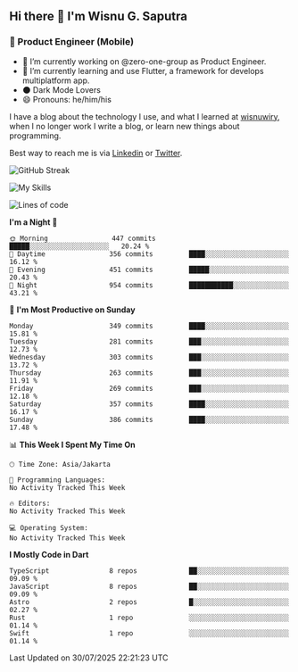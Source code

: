 ## Hi there 👋 I'm Wisnu G. Saputra

### :mobile_phone_off: Product Engineer (Mobile)

- 🔭 I’m currently working on @zero-one-group as Product Engineer.
- 🌱 I’m currently learning and use Flutter, a framework for develops multiplatform app.
- 🌑 Dark Mode Lovers
- 😄 Pronouns: he/him/his

I have a blog about the technology I use, and what I learned at [wisnuwiry](https://wisnuwiry.space/), when I no longer work I write a blog, or learn new things about programming.

Best way to reach me is via [Linkedin](https://www.linkedin.com/in/wisnu-saputra/) or [Twitter](https://twitter.com/wisnuwiry).

![GitHub Streak](https://streak-stats.demolab.com?user=wisnuwiry&theme=dark&hide_border=true)

![My Skills](https://skillicons.dev/icons?i=dart,flutter,kotlin,swift,go,js,css,neovim,git,linux&perline=5)

<!--START_SECTION:waka-->
![Lines of code](https://img.shields.io/badge/From%20Hello%20World%20I%27ve%20Written-2.7%20million%20lines%20of%20code-blue)

**I'm a Night 🦉** 

```text
🌞 Morning                447 commits         █████░░░░░░░░░░░░░░░░░░░░   20.24 % 
🌆 Daytime                356 commits         ████░░░░░░░░░░░░░░░░░░░░░   16.12 % 
🌃 Evening                451 commits         █████░░░░░░░░░░░░░░░░░░░░   20.43 % 
🌙 Night                  954 commits         ███████████░░░░░░░░░░░░░░   43.21 % 
```
📅 **I'm Most Productive on Sunday** 

```text
Monday                   349 commits         ████░░░░░░░░░░░░░░░░░░░░░   15.81 % 
Tuesday                  281 commits         ███░░░░░░░░░░░░░░░░░░░░░░   12.73 % 
Wednesday                303 commits         ███░░░░░░░░░░░░░░░░░░░░░░   13.72 % 
Thursday                 263 commits         ███░░░░░░░░░░░░░░░░░░░░░░   11.91 % 
Friday                   269 commits         ███░░░░░░░░░░░░░░░░░░░░░░   12.18 % 
Saturday                 357 commits         ████░░░░░░░░░░░░░░░░░░░░░   16.17 % 
Sunday                   386 commits         ████░░░░░░░░░░░░░░░░░░░░░   17.48 % 
```


📊 **This Week I Spent My Time On** 

```text
🕑︎ Time Zone: Asia/Jakarta

💬 Programming Languages: 
No Activity Tracked This Week

🔥 Editors: 
No Activity Tracked This Week

💻 Operating System: 
No Activity Tracked This Week
```

**I Mostly Code in Dart** 

```text
TypeScript               8 repos             ██░░░░░░░░░░░░░░░░░░░░░░░   09.09 % 
JavaScript               8 repos             ██░░░░░░░░░░░░░░░░░░░░░░░   09.09 % 
Astro                    2 repos             █░░░░░░░░░░░░░░░░░░░░░░░░   02.27 % 
Rust                     1 repo              ░░░░░░░░░░░░░░░░░░░░░░░░░   01.14 % 
Swift                    1 repo              ░░░░░░░░░░░░░░░░░░░░░░░░░   01.14 % 
```




 Last Updated on 30/07/2025 22:21:23 UTC
<!--END_SECTION:waka-->
